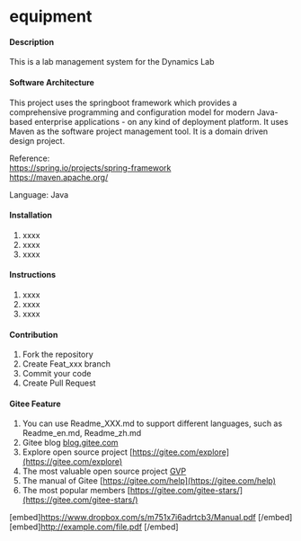 # equipment

#### Description
This is a lab management system for the Dynamics Lab 

#### Software Architecture
This project uses the springboot framework which provides a comprehensive programming 
and configuration model for modern Java-based enterprise applications - on any kind of 
deployment platform. It uses Maven as the software project management tool. It is a domain driven design project.


Reference:
<br/>
https://spring.io/projects/spring-framework 
<br/>
https://maven.apache.org/

Language: 
Java

#### Installation

1.  xxxx
2.  xxxx
3.  xxxx

#### Instructions

1.  xxxx
2.  xxxx
3.  xxxx

#### Contribution

1.  Fork the repository
2.  Create Feat_xxx branch
3.  Commit your code
4.  Create Pull Request


#### Gitee Feature

1.  You can use Readme\_XXX.md to support different languages, such as Readme\_en.md, Readme\_zh.md
2.  Gitee blog [blog.gitee.com](https://blog.gitee.com)
3.  Explore open source project [https://gitee.com/explore](https://gitee.com/explore)
4.  The most valuable open source project [GVP](https://gitee.com/gvp)
5.  The manual of Gitee [https://gitee.com/help](https://gitee.com/help)
6.  The most popular members  [https://gitee.com/gitee-stars/](https://gitee.com/gitee-stars/)

[embed]https://www.dropbox.com/s/m751x7i6adrtcb3/Manual.pdf [/embed]
[embed]http://example.com/file.pdf [/embed]
